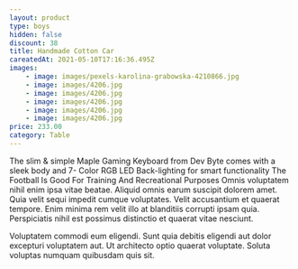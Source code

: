 ```yaml
---
layout: product
type: boys
hidden: false
discount: 38
title: Handmade Cotton Car
careatedAt: 2021-05-10T17:16:36.495Z
images:
    - image: images/pexels-karolina-grabowska-4210866.jpg
    - image: images/4206.jpg
    - image: images/4206.jpg
    - image: images/4206.jpg
    - image: images/4206.jpg
    - image: images/4206.jpg
price: 233.00
category: Table
---
```

The slim & simple Maple Gaming Keyboard from Dev Byte comes with a sleek body and 7- Color RGB LED Back-lighting for smart functionality
The Football Is Good For Training And Recreational Purposes
Omnis voluptatem nihil enim ipsa vitae beatae. Aliquid omnis earum suscipit dolorem amet. Quia velit sequi impedit cumque voluptates. Velit accusantium et quaerat tempore. Enim minima rem velit illo at blanditiis corrupti ipsam quia. Perspiciatis nihil est possimus distinctio et quaerat vitae nesciunt.
 Voluptatem commodi eum eligendi. Sunt quia debitis eligendi aut dolor excepturi voluptatem aut. Ut architecto optio quaerat voluptate. Soluta voluptas numquam quibusdam quis sit.
    